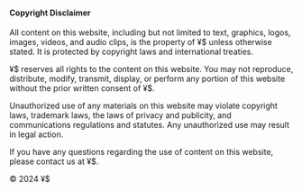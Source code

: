 
#### Copyright Disclaimer

All content on this website, including but not limited to text, graphics, logos, images, videos, and audio clips, is the property of ¥$ unless otherwise stated. It is protected by copyright laws and international treaties.  
  
¥$ reserves all rights to the content on this website. You may not reproduce, distribute, modify, transmit, display, or perform any portion of this website without the prior written consent of ¥$.  
  
Unauthorized use of any materials on this website may violate copyright laws, trademark laws, the laws of privacy and publicity, and communications regulations and statutes. Any unauthorized use may result in legal action.  
  
If you have any questions regarding the use of content on this website, please contact us at ¥$.  
  
© 2024 ¥$
